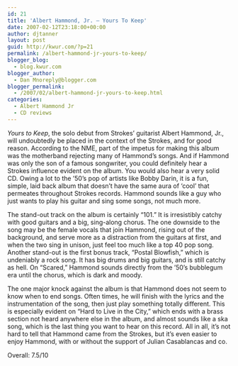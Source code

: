 ```yaml
---
id: 21
title: 'Albert Hammond, Jr. – Yours To Keep'
date: 2007-02-12T23:18:00+00:00
author: djtanner
layout: post
guid: http://kwur.com/?p=21
permalink: /albert-hammond-jr-yours-to-keep/
blogger_blog:
  - blog.kwur.com
blogger_author:
  - Dan Mnoreply@blogger.com
blogger_permalink:
  - /2007/02/albert-hammond-jr-yours-to-keep.html
categories:
  - Albert Hammond Jr
  - CD reviews
---
```

<div class="pf-content">
  <p>
    <span style="font-style: italic;">Yours to Keep</span>, the solo debut from Strokes’ guitarist Albert Hammond, Jr., will undoubtedly be placed in the context of the Strokes, and for good reason. According to the NME, part of the impetus for making this album was the motherband rejecting many of Hammond’s songs. And if Hammond was only the son of a famous songwriter, you could definitely hear a Strokes influence evident on the album. You would also hear a very solid CD. Owing a lot to the ’50’s pop of artists like Bobby Darin, it is a fun, simple, laid back album that doesn’t have the same aura of ‘cool’ that permeates throughout Strokes records. Hammond sounds like a guy who just wants to play his guitar and sing some songs, not much more.
  </p>
  
  <p>
    The stand-out track on the album is certainly “101.” It is irresistibly catchy with good guitars and a big, sing-along chorus. The one downside to the song may be the female vocals that join Hammond, rising out of the background, and serve more as a distraction from the guitars at first, and when the two sing in unison, just feel too much like a top 40 pop song. Another stand-out is the first bonus track, “Postal Blowfish,” which is undeniably a rock song. It has big drums and big guitars, and is still catchy as hell. On “Scared,” Hammond sounds directly from the ’50’s bubblegum era until the chorus, which is dark and moody.
  </p>
  
  <p>
    The one major knock against the album is that Hammond does not seem to know when to end songs. Often times, he will finish with the lyrics and the instrumentation of the song, then just play something totally different. This is especially evident on “Hard to Live in the City,” which ends with a brass section not heard anywhere else in the album, and almost sounds like a ska song, which is the last thing you want to hear on this record. All in all, it’s not hard to tell that Hammond came from the Strokes, but it’s even easier to enjoy Hammond, with or without the support of Julian Casablancas and co.
  </p>
  
  <p>
    Overall: 7.5/10
  </p>
</div>